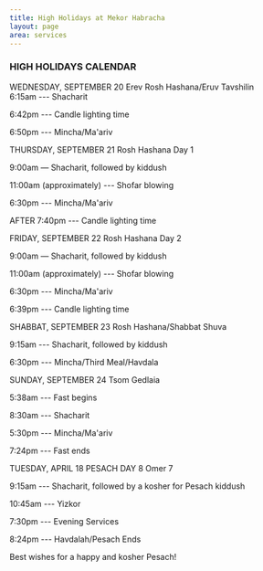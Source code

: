 ```yaml
---
title: High Holidays at Mekor Habracha
layout: page
area: services
---
```

### HIGH HOLIDAYS CALENDAR

WEDNESDAY,  SEPTEMBER 20    Erev Rosh Hashana/Eruv Tavshilin  
6:15am ---  Shacharit

6:42pm --- Candle lighting time

6:50pm ---  Mincha/Ma'ariv


THURSDAY, SEPTEMBER 21  Rosh Hashana Day 1

9:00am — Shacharit, followed by kiddush

11:00am (approximately) --- Shofar blowing

6:30pm --- Mincha/Ma'ariv

AFTER 7:40pm --- Candle lighting time


FRIDAY, SEPTEMBER 22  Rosh Hashana Day 2

9:00am — Shacharit, followed by kiddush

11:00am (approximately) --- Shofar blowing

6:30pm --- Mincha/Ma'ariv

6:39pm --- Candle lighting time


SHABBAT, SEPTEMBER 23   Rosh Hashana/Shabbat Shuva   

9:15am --- Shacharit, followed by kiddush

6:30pm --- Mincha/Third Meal/Havdala


SUNDAY, SEPTEMBER 24   Tsom Gedlaia

5:38am --- Fast begins

8:30am --- Shacharit

5:30pm --- Mincha/Ma'ariv

7:24pm --- Fast ends



TUESDAY, APRIL 18     PESACH DAY 8   Omer 7

9:15am --- Shacharit, followed by a kosher for Pesach kiddush

10:45am --- Yizkor

7:30pm --- Evening Services

8:24pm --- Havdalah/Pesach Ends

Best wishes for a happy and kosher Pesach!

